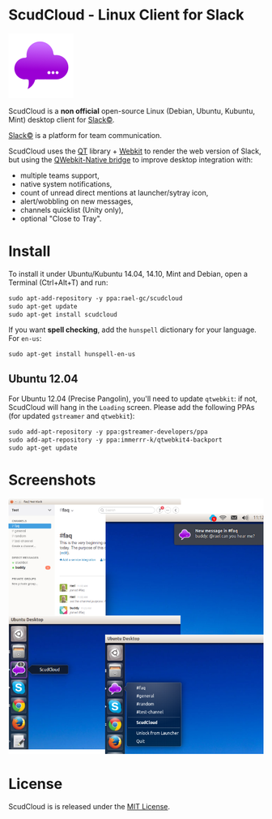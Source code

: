 # ScudCloud - Linux Client for Slack

![ScudCloud Logo](/scudcloud-1.0/resources/scudcloud.png?raw=true "Scud clouds are low, ragged and wind-torn cloud fragments, usually not attached to the thunderstorm base. With the 'mother' cloud, the form of them together is like a chat balloon")

ScudCloud is a **non official** open-source Linux (Debian, Ubuntu, Kubuntu, Mint) desktop client for [Slack&copy;](http://slack.com).

[Slack&copy;](http://slack.com) is a platform for team communication.

ScudCloud uses the [QT](http://qt-project.org) library + [Webkit](http://www.webkit.org/) to render the web version of Slack, but using the [QWebkit-Native bridge](http://qt-project.org/doc/qt-4.8/qtwebkit-bridge.html) to improve desktop integration with:

* multiple teams support,
* native system notifications,
* count of unread direct mentions at launcher/sytray icon,
* alert/wobbling on new messages,
* channels quicklist (Unity only),
* optional "Close to Tray".

# Install

To install it under Ubuntu/Kubuntu 14.04, 14.10, Mint and Debian, open a Terminal (Ctrl+Alt+T) and run:

```term
sudo apt-add-repository -y ppa:rael-gc/scudcloud
sudo apt-get update
sudo apt-get install scudcloud
```

If you want **spell checking**, add the `hunspell` dictionary for your language. For `en-us`:

    sudo apt-get install hunspell-en-us

## Ubuntu 12.04

For Ubuntu 12.04 (Precise Pangolin), you'll need to update `qtwebkit`: if not, ScudCloud will hang in the `Loading` screen. Please add the following PPAs (for updated `gstreamer` and `qtwebkit`):

```term
sudo add-apt-repository -y ppa:gstreamer-developers/ppa
sudo add-apt-repository -y ppa:immerrr-k/qtwebkit4-backport
sudo apt-get update
```

# Screenshots

![Some screenshots](/screenshot.png?raw=true)

# License

ScudCloud is is released under the [MIT License](/LICENSE).
